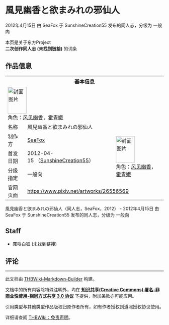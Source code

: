 # 風見幽香と欲まみれの邪仙人

<!-- source html: G:\repos\THBWiki-Markdown-Builder\THBWikiMarkdown\Temp\main\a\aa\ns0%3A%E9%A2%A8%E8%A6%8B%E5%B9%BD%E9%A6%99%E3%81%A8%E6%AC%B2%E3%81%BE%E3%81%BF%E3%82%8C%E3%81%AE%E9%82%AA%E4%BB%99%E4%BA%BA.html -->

2012年4月15日 由 SeaFox 于 SunshineCreation55 发布的同人志，分级为 一般向

本页是关于东方Project  
 **二次创作同人志 (未找到链接)** 的词条
## 作品信息

<table><tbody><tr><th colspan="3">基本信息</th></tr><tr><td class="cover-artwork-mobile" colspan="2"><a href="./文件-風見幽香と欲まみれの邪仙人封面.jpg.md" class="image" title="封面图片"><img alt="封面图片" src="https://upload.thwiki.cc/thumb/c/cf/%E9%A2%A8%E8%A6%8B%E5%B9%BD%E9%A6%99%E3%81%A8%E6%AC%B2%E3%81%BE%E3%81%BF%E3%82%8C%E3%81%AE%E9%82%AA%E4%BB%99%E4%BA%BA%E5%B0%81%E9%9D%A2.jpg/60px-%E9%A2%A8%E8%A6%8B%E5%B9%BD%E9%A6%99%E3%81%A8%E6%AC%B2%E3%81%BE%E3%81%BF%E3%82%8C%E3%81%AE%E9%82%AA%E4%BB%99%E4%BA%BA%E5%B0%81%E9%9D%A2.jpg" decoding="async" loading="lazy" width="60" height="84" srcset="https://upload.thwiki.cc/thumb/c/cf/%E9%A2%A8%E8%A6%8B%E5%B9%BD%E9%A6%99%E3%81%A8%E6%AC%B2%E3%81%BE%E3%81%BF%E3%82%8C%E3%81%AE%E9%82%AA%E4%BB%99%E4%BA%BA%E5%B0%81%E9%9D%A2.jpg/90px-%E9%A2%A8%E8%A6%8B%E5%B9%BD%E9%A6%99%E3%81%A8%E6%AC%B2%E3%81%BE%E3%81%BF%E3%82%8C%E3%81%AE%E9%82%AA%E4%BB%99%E4%BA%BA%E5%B0%81%E9%9D%A2.jpg 1.5x, https://upload.thwiki.cc/thumb/c/cf/%E9%A2%A8%E8%A6%8B%E5%B9%BD%E9%A6%99%E3%81%A8%E6%AC%B2%E3%81%BE%E3%81%BF%E3%82%8C%E3%81%AE%E9%82%AA%E4%BB%99%E4%BA%BA%E5%B0%81%E9%9D%A2.jpg/120px-%E9%A2%A8%E8%A6%8B%E5%B9%BD%E9%A6%99%E3%81%A8%E6%AC%B2%E3%81%BE%E3%81%BF%E3%82%8C%E3%81%AE%E9%82%AA%E4%BB%99%E4%BA%BA%E5%B0%81%E9%9D%A2.jpg 2x" data-file-width="555" data-file-height="776"></a><div class="cover-char">角色：<a href="./风见幽香.md" title="风见幽香">风见幽香</a>，<a href="./霍青娥.md" title="霍青娥">霍青娥</a></div></td>
</tr><tr><td class="label">名称</td><td colspan="2"> 風見幽香と欲まみれの邪仙人 </td></tr><tr><td class="label">制作方</td><td><a href="./SeaFox.md" title="SeaFox">SeaFox</a></td><td class="cover-artwork" rowspan="3" style="min-width:84px;"><a href="./文件-風見幽香と欲まみれの邪仙人封面.jpg.md" class="image" title="封面图片"><img alt="封面图片" src="https://upload.thwiki.cc/thumb/c/cf/%E9%A2%A8%E8%A6%8B%E5%B9%BD%E9%A6%99%E3%81%A8%E6%AC%B2%E3%81%BE%E3%81%BF%E3%82%8C%E3%81%AE%E9%82%AA%E4%BB%99%E4%BA%BA%E5%B0%81%E9%9D%A2.jpg/60px-%E9%A2%A8%E8%A6%8B%E5%B9%BD%E9%A6%99%E3%81%A8%E6%AC%B2%E3%81%BE%E3%81%BF%E3%82%8C%E3%81%AE%E9%82%AA%E4%BB%99%E4%BA%BA%E5%B0%81%E9%9D%A2.jpg" decoding="async" loading="lazy" width="60" height="84" srcset="https://upload.thwiki.cc/thumb/c/cf/%E9%A2%A8%E8%A6%8B%E5%B9%BD%E9%A6%99%E3%81%A8%E6%AC%B2%E3%81%BE%E3%81%BF%E3%82%8C%E3%81%AE%E9%82%AA%E4%BB%99%E4%BA%BA%E5%B0%81%E9%9D%A2.jpg/90px-%E9%A2%A8%E8%A6%8B%E5%B9%BD%E9%A6%99%E3%81%A8%E6%AC%B2%E3%81%BE%E3%81%BF%E3%82%8C%E3%81%AE%E9%82%AA%E4%BB%99%E4%BA%BA%E5%B0%81%E9%9D%A2.jpg 1.5x, https://upload.thwiki.cc/thumb/c/cf/%E9%A2%A8%E8%A6%8B%E5%B9%BD%E9%A6%99%E3%81%A8%E6%AC%B2%E3%81%BE%E3%81%BF%E3%82%8C%E3%81%AE%E9%82%AA%E4%BB%99%E4%BA%BA%E5%B0%81%E9%9D%A2.jpg/120px-%E9%A2%A8%E8%A6%8B%E5%B9%BD%E9%A6%99%E3%81%A8%E6%AC%B2%E3%81%BE%E3%81%BF%E3%82%8C%E3%81%AE%E9%82%AA%E4%BB%99%E4%BA%BA%E5%B0%81%E9%9D%A2.jpg 2x" data-file-width="555" data-file-height="776"></a><div class="cover-char">角色：<a href="./风见幽香.md" title="风见幽香">风见幽香</a>，<a href="./霍青娥.md" title="霍青娥">霍青娥</a></div></td>
</tr><tr><td class="label">首发日期</td><td>2012-04-15&#160;（<a href="/展会作品列表?e=SunshineCreation%2355">SunshineCreation55</a>）</td></tr><tr><td class="label">分级指定</td><td>一般向</td></tr>
<tr><td class="label">官网页面</td><td colspan="2"><a rel="nofollow" class="external free" href="https://www.pixiv.net/artworks/26556569">https://www.pixiv.net/artworks/26556569</a></td></tr></tbody></table>

風見幽香と欲まみれの邪仙人（同人志，SeaFox，2012） - 2012年4月15日 由 SeaFox 于 SunshineCreation55 发布的同人志，分级为 一般向
## Staff
- 霧咲白狐 (未找到链接)

## 评论




---

此文档由 [THBWiki-Markdown-Builder](https://github.com/Delsin-Yu/THBWiki-Markdown-Builder) 构建。

文档中的所有内容除特殊注明外，均在 [**知识共享(Creative Commons) 署名-非商业性使用-相同方式共享 3.0 协议**](https://creativecommons.org/licenses/by-sa/3.0/deed.zh-hans) 下提供，附加条款亦可能应用。

引用类型与其他类型作品版权归原作者所有，如有作者授权则遵照授权协议使用。

详细请查阅 [THBWiki：免责声明](https://thbwiki.cc/THBWiki:%E5%85%8D%E8%B4%A3%E5%A3%B0%E6%98%8E)。

